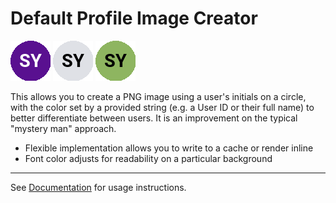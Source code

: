 # Default Profile Image Creator

![1](docs/1.png) ![2](docs/2.png) ![3](docs/3.png)

This allows you to create a PNG image using a user's initials on a circle, with the color set by a provided string (e.g. a User ID or their full name) to better differentiate between users. It is an improvement on the typical "mystery man" approach.

* Flexible implementation allows you to write to a cache or render inline
* Font color adjusts for readability on a particular background

---

See [Documentation](./docs) for usage instructions.
